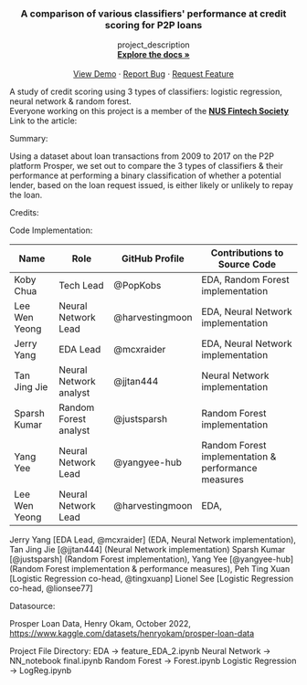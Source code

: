 <div align="center">
  

<h3 align="center"> A comparison of various classifiers' performance at credit scoring for P2P loans</h3>

  <p align="center">
    project_description
    <br />
    <a href="https://github.com/github_username/repo_name"><strong>Explore the docs »</strong></a>
    <br />
    <br />
    <a href="https://github.com/github_username/repo_name">View Demo</a>
    ·
    <a href="https://github.com/github_username/repo_name/issues/new?labels=bug&template=bug-report---.md">Report Bug</a>
    ·
    <a href="https://github.com/github_username/repo_name/issues/new?labels=enhancement&template=feature-request---.md">Request Feature</a>
  </p>
</div>

A study of credit scoring using 3 types of classifiers: logistic regression, neural network & random forest.  
Everyone working on this project is a member of the <a href="https://fintechsociety.comp.nus.edu.sg/"><strong>NUS Fintech Society</strong></a>  
Link to the article:   


Summary:  

Using a dataset about loan transactions from 2009 to 2017 on the P2P platform Prosper, we set out to compare the 3 types of classifiers & their performance at performing a binary classification of whether a potential lender, based on the loan request issued, is either likely or unlikely to repay the loan.  

Credits: 

Code Implementation:

| Name | Role | GitHub Profile | Contributions to Source Code
| --- | --- | --- | --- |
| Koby Chua | Tech Lead | @PopKobs | EDA, Random Forest implementation |
| Lee Wen Yeong | Neural Network Lead | @harvestingmoon | EDA, Neural Network implementation |
| Jerry Yang | EDA Lead | @mcxraider | EDA, Neural Network implementation |
| Tan Jing Jie | Neural Network analyst | @jjtan444 | Neural Network implementation |
| Sparsh Kumar | Random Forest analyst | @justsparsh | Random Forest implementation  |
| Yang Yee | Neural Network Lead | @yangyee-hub | Random Forest implementation & performance measures  |
| Lee Wen Yeong | Neural Network Lead | @harvestingmoon | EDA,  |

Jerry Yang [EDA Lead, @mcxraider] (EDA, Neural Network implementation), Tan Jing Jie [@jjtan444] (Neural Network implementation)
Sparsh Kumar [@justsparsh] (Random Forest implementation), Yang Yee [@yangyee-hub] (Random Forest implementation & performance measures), 
Peh Ting Xuan [Logistic Regression co-head, @tingxuanp] Lionel See [Logistic Regression co-head, @lionsee77]

Datasource:

Prosper Loan Data, Henry Okam, October 2022, https://www.kaggle.com/datasets/henryokam/prosper-loan-data


Project File Directory:
EDA -> feature_EDA_2.ipynb
Neural Network -> NN_notebook final.ipynb
Random Forest -> Forest.ipynb
Logistic Regression -> LogReg.ipynb
